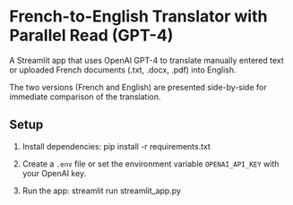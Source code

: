 # French-to-English Translator with Parallel Read (GPT-4)

A Streamlit app that uses OpenAI GPT-4 to translate manually entered text or uploaded French documents (.txt, .docx, .pdf) into English.

The two versions (French and English) are presented side-by-side for immediate comparison of the translation.

## Setup

1. Install dependencies:
   pip install -r requirements.txt

2. Create a `.env` file or set the environment variable `OPENAI_API_KEY` with your OpenAI key.

3. Run the app:
   streamlit run streamlit_app.py
